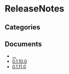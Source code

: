 # ReleaseNotes

## Categories


## Documents
- [...](....md)
- [0.1.10.0](0.1.10.0.md)
- [0.1.11.0](0.1.11.0.md)